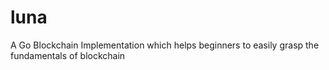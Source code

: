 # luna
A Go Blockchain Implementation which helps beginners to easily grasp the fundamentals of blockchain
